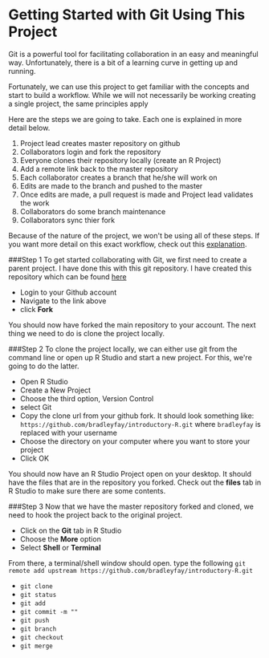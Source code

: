 Getting Started with Git Using This Project
===

Git is a powerful tool for facilitating collaboration in an easy and meaningful way. Unfortunately, there is a bit of a learning curve in getting up and running.

Fortunately, we can use this project to get familiar with the concepts and start to build a workflow. While we will not necessarily be working creating a single project, the same principles apply

Here are the steps we are going to take. Each one is explained in more detail below.

1. Project lead creates master repository on github
2. Collaborators login and fork the repository
3. Everyone clones their repository locally (create an R Project)
4. Add a remote link back to the master repository
5. Each collaborator creates a branch that he/she will work on
6. Edits are made to the branch and pushed to the master
7. Once edits are made, a pull request is made and Project lead validates the work
8. Collaborators do some branch maintenance
9. Collaborators sync thier fork

Because of the nature of the project, we won't be using all of these steps. If you want more detail on this exact workflow, check out this [explanation](http://blog.scottlowe.org/2015/01/27/using-fork-branch-git-workflow/).

###Step 1
To get started collaborating with Git, we first need to create a parent project. I have done this with this git repository. I have created this repository which can be found [here](https://github.com/bradleyfay/introductory-R)

* Login to your Github account
* Navigate to the link above
* click **Fork**

You should now have forked the main repository to your account. The next thing we need to do is clone the project locally.

###Step 2
To clone the project locally, we can either use git from the command line or open up R Studio and start a new project. For this, we're going to do the latter.

* Open R Studio
* Create a New Project
* Choose the third option, Version Control
* select Git
* Copy the clone url from your github fork. It should look something like: `https://github.com/bradleyfay/introductory-R.git` where `bradleyfay` is replaced with your username
* Choose the directory on your computer where you want to store your project
* Click OK

You should now have an R Studio Project open on your desktop. It should have the files that are in the repository you forked. Check out the **files** tab in R Studio to make sure there are some contents.

###Step 3
Now that we have the master repository forked and cloned, we need to hook the project back to the original project. 

* Click on the **Git** tab in R Studio
* Choose the **More** option
* Select **Shell** or **Terminal**

From there, a terminal/shell window should open. type the following
```git remote add upstream https://github.com/bradleyfay/introductory-R.git```

* `git clone`
* `git status`
* `git add`
* `git commit -m ""`
* `git push`
* `git branch`
* `git checkout`
* `git merge`